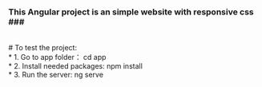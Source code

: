 ### This Angular project is an simple website with responsive css ###<br />
<br />
# To test the project: <br />
* 1. Go to app folder： cd app <br />
* 2. Install needed packages: npm install <br />
* 3. Run the server: ng serve <br />

